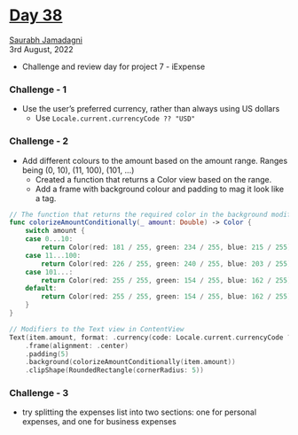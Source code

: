 # [Day 38](https://www.hackingwithswift.com/100/swiftui/38)

[Saurabh Jamadagni](https://github.com/SaurabhJamadagni)<br>
3rd August, 2022

- Challenge and review day for project 7 - iExpense

### Challenge - 1

- Use the user’s preferred currency, rather than always using US dollars
  - Use `Locale.current.currencyCode ?? "USD"`

### Challenge - 2

- Add different colours to the amount based on the amount range. Ranges being (0, 10), (11, 100), (101, ...)
  - Created a function that returns a Color view based on the range.
  - Add a frame with background colour and padding to mag it look like a tag.

```swift
// The function that returns the required color in the background modifier
func colorizeAmountConditionally(_ amount: Double) -> Color {
    switch amount {
    case 0...10:
        return Color(red: 181 / 255, green: 234 / 255, blue: 215 / 255)
    case 11...100:
        return Color(red: 226 / 255, green: 240 / 255, blue: 203 / 255)
    case 101...:
        return Color(red: 255 / 255, green: 154 / 255, blue: 162 / 255)
    default:
        return Color(red: 255 / 255, green: 154 / 255, blue: 162 / 255)
    }
}

// Modifiers to the Text view in ContentView
Text(item.amount, format: .currency(code: Locale.current.currencyCode ?? "USD"))
    .frame(alignment: .center)
    .padding(5)
    .background(colorizeAmountConditionally(item.amount))
    .clipShape(RoundedRectangle(cornerRadius: 5))
```

### Challenge - 3

- try splitting the expenses list into two sections: one for personal expenses, and one for business expenses
